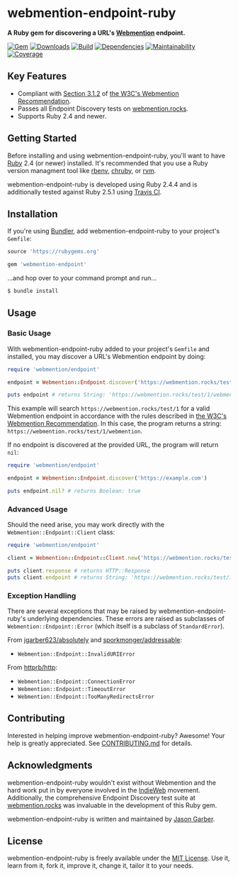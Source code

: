 # webmention-endpoint-ruby

**A Ruby gem for discovering a URL's [Webmention](https://indieweb.org/Webmention) endpoint.**

[![Gem](https://img.shields.io/gem/v/webmention-endpoint.svg?style=for-the-badge)](https://rubygems.org/gems/webmention-endpoint)
[![Downloads](https://img.shields.io/gem/dt/webmention-endpoint.svg?style=for-the-badge)](https://rubygems.org/gems/webmention-endpoint)
[![Build](https://img.shields.io/travis/com/jgarber623/webmention-endpoint-ruby/master.svg?style=for-the-badge)](https://travis-ci.com/jgarber623/webmention-endpoint-ruby)
[![Dependencies](https://img.shields.io/depfu/jgarber623/webmention-endpoint-ruby.svg?style=for-the-badge)](https://depfu.com/github/jgarber623/webmention-endpoint-ruby)
[![Maintainability](https://img.shields.io/codeclimate/maintainability/jgarber623/webmention-endpoint-ruby.svg?style=for-the-badge)](https://codeclimate.com/github/jgarber623/webmention-endpoint-ruby)
[![Coverage](https://img.shields.io/codeclimate/c/jgarber623/webmention-endpoint-ruby.svg?style=for-the-badge)](https://codeclimate.com/github/jgarber623/webmention-endpoint-ruby/code)

## Key Features

- Compliant with [Section 3.1.2](https://www.w3.org/TR/webmention/#sender-discovers-receiver-webmention-endpoint) of [the W3C's Webmention Recommendation](https://www.w3.org/TR/webmention/).
- Passes all Endpoint Discovery tests on [webmention.rocks](https://webmention.rocks).
- Supports Ruby 2.4 and newer.

## Getting Started

Before installing and using webmention-endpoint-ruby, you'll want to have [Ruby](https://www.ruby-lang.org) 2.4 (or newer) installed. It's recommended that you use a Ruby version managment tool like [rbenv](https://github.com/rbenv/rbenv), [chruby](https://github.com/postmodern/chruby), or [rvm](https://github.com/rvm/rvm).

webmention-endpoint-ruby is developed using Ruby 2.4.4 and is additionally tested against Ruby 2.5.1 using [Travis CI](https://travis-ci.com/jgarber623/webmention-endpoint-ruby).

## Installation

If you're using [Bundler](https://bundler.io), add webmention-endpoint-ruby to your project's `Gemfile`:

```ruby
source 'https://rubygems.org'

gem 'webmention-endpoint'
```

…and hop over to your command prompt and run…

```sh
$ bundle install
```

## Usage

### Basic Usage

With webmention-endpoint-ruby added to your project's `Gemfile` and installed, you may discover a URL's Webmention endpoint by doing:

```ruby
require 'webmention/endpoint'

endpoint = Webmention::Endpoint.discover('https://webmention.rocks/test/1')

puts endpoint # returns String: 'https://webmention.rocks/test/1/webmention'
```

This example will search `https://webmention.rocks/test/1` for a valid Webmention endpoint in accordance with the rules described in [the W3C's Webmention Recommendation](https://www.w3.org/TR/webmention/#sender-discovers-receiver-webmention-endpoint). In this case, the program returns a string: `https://webmention.rocks/test/1/webmention`.

If no endpoint is discovered at the provided URL, the program will return `nil`:

```ruby
require 'webmention/endpoint'

endpoint = Webmention::Endpoint.discover('https://example.com')

puts endpoint.nil? # returns Boolean: true
```

### Advanced Usage

Should the need arise, you may work directly with the `Webmention::Endpoint::Client` class:

```ruby
require 'webmention/endpoint'

client = Webmention::Endpoint::Client.new('https://webmention.rocks/test/1')

puts client.response # returns HTTP::Response
puts client.endpoint # returns String: 'https://webmention.rocks/test/1/webmention'
```

### Exception Handling

There are several exceptions that may be raised by webmention-endpoint-ruby's underlying dependencies. These errors are raised as subclasses of `Webmention::Endpoint::Error` (which itself is a subclass of `StandardError`).

From [jgarber623/absolutely](https://github.com/jgarber623/absolutely) and  [sporkmonger/addressable](https://github.com/sporkmonger/addressable):

- `Webmention::Endpoint::InvalidURIError`

From [httprb/http](https://github.com/httprb/http):

- `Webmention::Endpoint::ConnectionError`
- `Webmention::Endpoint::TimeoutError`
- `Webmention::Endpoint::TooManyRedirectsError`

## Contributing

Interested in helping improve webmention-endpoint-ruby? Awesome! Your help is greatly appreciated. See [CONTRIBUTING.md](https://github.com/jgarber623/webmention-endpoint-ruby/blob/master/CONTRIBUTING.md) for details.

## Acknowledgments

webmention-endpoint-ruby wouldn't exist without Webmention and the hard work put in by everyone involved in the [IndieWeb](https://indieweb.org) movement. Additionally, the comprehensive Endpoint Discovery test suite at [webmention.rocks](https://webmention.rocks) was invaluable in the development of this Ruby gem.

webmention-endpoint-ruby is written and maintained by [Jason Garber](https://sixtwothree.org).

## License

webmention-endpoint-ruby is freely available under the [MIT License](https://opensource.org/licenses/MIT). Use it, learn from it, fork it, improve it, change it, tailor it to your needs.
